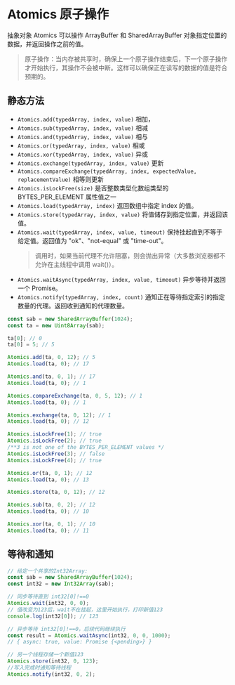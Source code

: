 # Atomics 原子操作

抽象对象 Atomics 可以操作 ArrayBuffer 和 SharedArrayBuffer 对象指定位置的数据，并返回操作之前的值。

> 原子操作：当内存被共享时，确保上一个原子操作结束后，下一个原子操作才开始执行，其操作不会被中断。这样可以确保正在读写的数据的值是符合预期的。

## 静态方法

- `Atomics.add(typedArray, index, value)` 相加，
- `Atomics.sub(typedArray, index, value)` 相减
- `Atomics.and(typedArray, index, value)` 相与
- `Atomics.or(typedArray, index, value)` 相或
- `Atomics.xor(typedArray, index, value)` 异或
- `Atomics.exchange(typedArray, index, value)` 更新
- `Atomics.compareExchange(typedArray, index, expectedValue, replacementValue)` 相等则更新
- `Atomics.isLockFree(size)` 是否整数类型化数组类型的 BYTES_PER_ELEMENT 属性值之一
- `Atomics.load(typedArray, index)` 返回数组中指定 index 的值。
- `Atomics.store(typedArray, index, value)` 将值储存到指定位置，并返回该值。
- `Atomics.wait(typedArray, index, value, timeout)` 保持挂起直到不等于给定值。返回值为 "ok"、"not-equal" 或 "time-out"。
  > 调用时，如果当前代理不允许阻塞，则会抛出异常（大多数浏览器都不允许在主线程中调用 wait()）。
- `Atomics.waitAsync(typedArray, index, value, timeout)` 异步等待并返回一个 Promise。
- `Atomics.notify(typedArray, index, count)` 通知正在等待指定索引的指定数量的代理。返回收到通知的代理数量。

```js
const sab = new SharedArrayBuffer(1024);
const ta = new Uint8Array(sab);

ta[0]; // 0
ta[0] = 5; // 5

Atomics.add(ta, 0, 12); // 5
Atomics.load(ta, 0); // 17

Atomics.and(ta, 0, 1); // 17
Atomics.load(ta, 0); // 1

Atomics.compareExchange(ta, 0, 5, 12); // 1
Atomics.load(ta, 0); // 1

Atomics.exchange(ta, 0, 12); // 1
Atomics.load(ta, 0); // 12

Atomics.isLockFree(1); // true
Atomics.isLockFree(2); // true
/**3 is not one of the BYTES_PER_ELEMENT values */
Atomics.isLockFree(3); // false
Atomics.isLockFree(4); // true

Atomics.or(ta, 0, 1); // 12
Atomics.load(ta, 0); // 13

Atomics.store(ta, 0, 12); // 12

Atomics.sub(ta, 0, 2); // 12
Atomics.load(ta, 0); // 10

Atomics.xor(ta, 0, 1); // 10
Atomics.load(ta, 0); // 11
```

## 等待和通知

```js
// 给定一个共享的Int32Array:
const sab = new SharedArrayBuffer(1024);
const int32 = new Int32Array(sab);

// 同步等待直到 int32[0]!==0
Atomics.wait(int32, 0, 0);
// 值改变为123后，wait不在挂起，这里开始执行，打印新值123
console.log(int32[0]); // 123

// 异步等待 int32[0]!==0，后续代码继续执行
const result = Atomics.waitAsync(int32, 0, 0, 1000);
// { async: true, value: Promise {<pending>} }

// 另一个线程存储一个新值123
Atomics.store(int32, 0, 123);
//写入完成时通知等待线程
Atomics.notify(int32, 0, 2);
```
